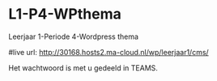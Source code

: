 # L1-P4-WPthema
Leerjaar 1-Periode 4-Wordpress thema

#live url: http://30168.hosts2.ma-cloud.nl/wp/leerjaar1/cms/

Het wachtwoord is met u gedeeld in TEAMS.

